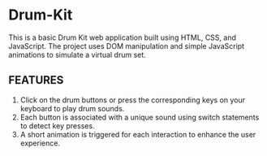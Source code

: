 # Drum-Kit
This is a basic Drum Kit web application built using HTML, CSS, and JavaScript. The project uses DOM manipulation and simple JavaScript animations to simulate a virtual drum set.


## FEATURES
1) Click on the drum buttons or press the corresponding keys on your keyboard to play drum sounds.
2) Each button is associated with a unique sound using switch statements to detect key presses.
3) A short animation is triggered for each interaction to enhance the user experience.
